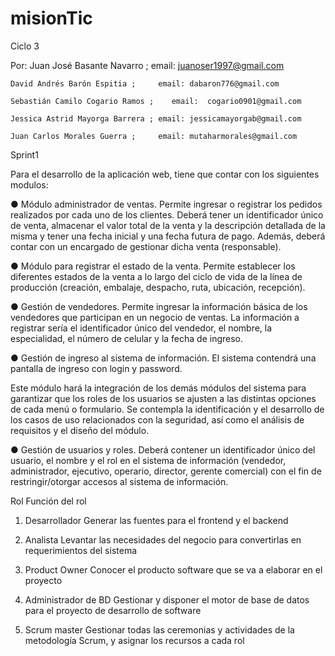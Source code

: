 # misionTic
Ciclo 3


Por: 
    Juan José Basante Navarro ;      email:	juanoser1997@gmail.com
    
    David Andrés Barón Espitia ;     email:	dabaron776@gmail.com
    
    Sebastián Camilo Cogario Ramos ;	email:  cogario0901@gmail.com
    
    Jessica Astrid Mayorga Barrera ; email:	jessicamayorgab@gmail.com
    
    Juan Carlos Morales Guerra ;     email:	mutaharmorales@gmail.com

    
Sprint1

Para el desarrollo de la aplicación web, tiene que contar con los siguientes modulos:

● Módulo administrador de ventas. Permite ingresar o registrar los pedidos realizados por cada uno de los clientes. Deberá tener un identificador único de venta, almacenar el valor total de la venta y la descripción detallada de la misma y tener una fecha inicial y una fecha futura de pago. Además, deberá contar con un encargado de gestionar dicha venta (responsable).

● Módulo para registrar el estado de la venta. Permite establecer los diferentes estados de la venta a lo largo del ciclo de vida de la línea de producción (creación, embalaje, despacho, ruta, ubicación, recepción).  

● Gestión de vendedores. Permite ingresar la información básica de los vendedores que participan en un negocio de ventas. La información a registrar sería el identificador único del vendedor, el nombre, la especialidad, el número de celular y la fecha de ingreso.

● Gestión de ingreso al sistema de información. El sistema contendrá una pantalla de ingreso con login y password.

Este módulo hará la integración de los demás módulos del sistema para garantizar que los roles de los usuarios se ajusten a las distintas opciones de cada menú o formulario. Se contempla la identificación y el desarrollo de los casos de uso relacionados con la seguridad, así como el análisis de requisitos y el diseño del módulo.

● Gestión de usuarios y roles. Deberá contener un identificador único del usuario, el nombre y el rol en el sistema de información (vendedor, administrador, ejecutivo, operario, director, gerente comercial) con el fin de restringir/otorgar accesos al sistema de información.




Rol Función del rol 

1. Desarrollador  Generar las fuentes para el frontend y el backend 

2. Analista  Levantar las necesidades del negocio para 
convertirlas en requerimientos del sistema  

3. Product Owner Conocer el producto software que se va a elaborar 
en el proyecto  

4. Administrador de BD Gestionar y disponer el motor de base de datos 
para el proyecto de desarrollo de software 

5. Scrum master Gestionar todas las ceremonias y actividades de la 
metodología Scrum, y asignar los recursos a cada 
rol 
